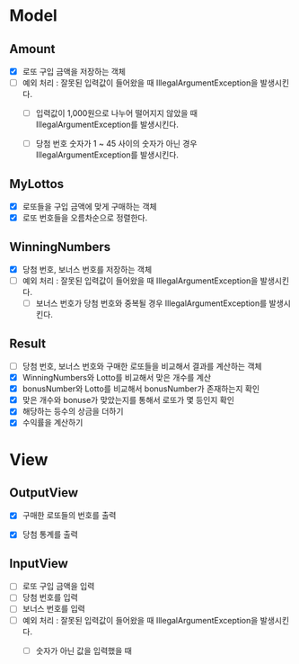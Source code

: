# Model
## Amount
- [x] 로또 구입 금액을 저장하는 객체
- [ ] 예외 처리 : 잘못된 입력값이 들어왔을 때 IllegalArgumentException을 발생시킨다.
    - [ ] 입력값이 1,000원으로 나누어 떨어지지 않았을 때 IllegalArgumentException를 발생시킨다.
    - [ ] 당첨 번호 숫자가 1 ~ 45 사이의 숫자가 아닌 경우 IllegalArgumentException를 발생시킨다.


## MyLottos
- [x] 로또들을 구입 금액에 맞게 구매하는 객체
- [x] 로또 번호들을 오름차순으로 정렬한다.

## WinningNumbers
- [x] 당첨 번호, 보너스 번호를 저장하는 객체
- [ ] 예외 처리 : 잘못된 입력값이 들어왔을 때 IllegalArgumentException을 발생시킨다.
    - [ ] 보너스 번호가 당첨 번호와 중복될 경우 IllegalArgumentException를 발생시킨다.

## Result
- [ ] 당첨 번호, 보너스 번호와 구매한 로또들을 비교해서 결과를 계산하는 객체
- [x] WinningNumbers와 Lotto를 비교해서 맞은 개수를 계산
- [x] bonusNumber와 Lotto를 비교해서 bonusNumber가 존재하는지 확인
- [x] 맞은 개수와 bonuse가 맞았는지를 통해서 로또가 몇 등인지 확인
- [x] 해당하는 등수의 상금을 더하기
- [x] 수익률을 계산하기

# View
## OutputView
- [x] 구매한 로또들의 번호를 출력
- [x] 당첨 통계를 출력


## InputView
- [ ] 로또 구입 금액을 입력
- [ ] 당첨 번호를 입력
- [ ] 보너스 번호를 입력
- [ ] 예외 처리 : 잘못된 입력값이 들어왔을 때 IllegalArgumentException을 발생시킨다.
    - [ ] 숫자가 아닌 값을 입력했을 때 


